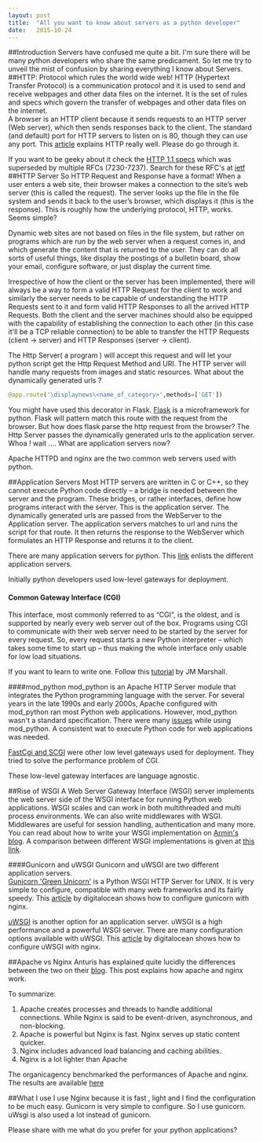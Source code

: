 ```yaml
---
layout: post
title:  "All you want to know about servers as a python developer"
date:   2015-10-24
---
```


##Introduction
Servers have confused me quite a bit. I'm sure there will be many python developers who share the same predicament. So let me try to unveil the mist of confusion by sharing everything I know about Servers.
##HTTP: Protocol which rules the world wide web!
HTTP (Hypertext Transfer Protocol) is a communication protocol and it is used to send and receive webpages and other data files on the internet. It is the set of rules and specs which govern the transfer of webpages and other data files on the internet.   
A browser is an HTTP client because it sends requests to an HTTP server (Web server), which then sends responses back to the client. The standard (and default) port for HTTP servers to listen on is 80, though they can use any port. This [article](http://geekexplains.blogspot.in/2008/06/whats-http-explain-http-request-and.html) explains HTTP really well. Please do go through it.

If you want to be geeky about it check the [HTTP 1.1 specs](http://www.w3.org/Protocols/rfc2616/rfc2616.html) which was superseded by multiple RFCs (7230-7237). Search for these RFC's at [ietf](http://tools.ietf.org/html/)
##HTTP Server
So HTTP Request and Response have a format! When a user enters a web site, their browser makes a connection to the site’s web server (this is called the request). The server looks up the file in the file system and sends it back to the user’s browser, which displays it (this is the response). This is roughly how the underlying protocol, HTTP, works. Seems simple? 

Dynamic web sites are not based on files in the file system, but rather on programs which are run by the web server when a request comes in, and which generate the content that is returned to the user. They can do all sorts of useful things, like display the postings of a bulletin board, show your email, configure software, or just display the current time.   

Irrespective of how the client or the server has been implemented, there will always be a way to form a valid HTTP Request for the client to work and similarly the server needs to be capable of understanding the HTTP Requests sent to it and form valid HTTP Responses to all the arrived HTTP Requests. Both the client and the server machines should also be equipped with the capability of establishing the connection to each other (in this case it'll be a TCP reliable connection) to be able to transfer the HTTP Requests (client -> server) and HTTP Responses (server -> client).

The Http Server( a program ) will accept this request and will let your python script get the Http Request Method and URI. The HTTP server will handle many requests from images and static resources. What about the dynamically generated urls ? 

```python
@app.route('\displaynews\<name_of_category>',methods=['GET'])
```
You might have used this decorator in Flask. [Flask](http://flask.pocoo.org/) is a microframework for python. Flask will pattern match this route with the request from the browser.  But how does flask parse the http request from the browser? The Http Server passes the dynamically generated urls to the application server. Whoa ! wait .... What are application servers now?

Apache HTTPD and nginx are the two common web servers used with python.

##Application Servers
Most HTTP servers are written in C or C++, so they cannot execute Python code directly – a bridge is needed between the server and the program. These bridges, or rather interfaces, define how programs interact with the server. This is the application server. The dynamically generated urls are passed from the WebServer to the Application server. The application servers matches to url and runs the script for that route. It then returns the response to the WebServer which formulates an HTTP Response and returns it to the client. 

There are many application servers for python. This [link](https://en.wikipedia.org/wiki/Comparison_of_application_servers#Python)  enlists the different application servers.

Initially python developers used low-level gateways for deployment.
#### Common Gateway Interface (CGI)
This interface, most commonly referred to as “CGI”, is the oldest, and is supported by nearly every web server out of the box. Programs using CGI to communicate with their web server need to be started by the server for every request. So, every request starts a new Python interpreter – which takes some time to start up – thus making the whole interface only usable for low load situations.

If you want to learn to write one. Follow this [tutorial](http://www.jmarshall.com/easy/cgi/) by JM Marshall. 

####mod_python
mod_python is an Apache HTTP Server module that integrates the Python programming language with the server. For several years in the late 1990s and early 2000s, Apache configured with mod_python ran most Python web applications. However, mod_python wasn't a standard specification. There were many [issues](https://docs.python.org/2/howto/webservers.html#mod-python) while using mod_python. A consistent wat to execute Python code for web applications was needed.

[FastCgi and SCGI](https://docs.python.org/2/howto/webservers.html#fastcgi-and-scgi) were other low level gateways used for deployment. They tried to solve the performance problem of CGI.

These low-level gateway interfaces are language agnostic.

##Rise of WSGI
A Web Server Gateway Interface (WSGI) server implements the web server side of the WSGI interface for running Python web applications. WSGI scales and can work in both multithreaded and multi process environments. We can also write middlewares with WSGI. Middlewares are useful for session handling, authentication and many more. You can read about how to write your WSGI implementation on [Armin's blog](http://lucumr.pocoo.org/2007/5/21/getting-started-with-wsgi/). A comparison between different WSGI implementations is given at [this link](https://www.digitalocean.com/community/tutorials/a-comparison-of-web-servers-for-python-based-web-applications).

####Gunicorn and uWSGI
Gunicorn and uWSGI are two different application servers.   
[Gunicorn 'Green Unicorn'](http://gunicorn-docs.readthedocs.org/en/latest/) is a Python WSGI HTTP Server for UNIX. It is very simple to configure, compatible with many web frameworks and its fairly speedy. This [article](https://www.digitalocean.com/community/tutorials/how-to-deploy-python-wsgi-apps-using-gunicorn-http-server-behind-nginx) by digitalocean shows how to configure gunicorn with nginx.

[uWSGI](https://uwsgi-docs.readthedocs.org/en/latest/) is another option for an application server. uWSGI is a high performance and a powerful WSGI server. There are many configuration options available with uWSGI. This [article](https://www.digitalocean.com/community/tutorials/how-to-deploy-python-wsgi-applications-using-uwsgi-web-server-with-nginx) by digitalocean shows how to configure uWSGI with nginx.


##Apache vs Nginx
Anturis has explained quite lucidly the differences between the two on their [blog](https://anturis.com/blog/nginx-vs-apache/). This post explains how apache and nginx work.

To summarize:   
1. Apache creates processes and threads to handle additional connections. While  Nginx is said to be event-driven, asynchronous, and non-blocking. 
2. Apache is powerful but Nginx is fast. Nginx serves up static content quicker.
3. Nginx includes advanced load balancing and caching abilities.
4. Nginx is a lot lighter than Apache

The organicagency benchmarked the performances of Apache and nginx. The results are available [here](http://www.theorganicagency.com/apache-vs-nginx-performance-comparison/)

##What I use
I use Nginx because it is fast , light and I find the configuration to be much easy. Gunicorn is very simple to configure. So I use gunicorn. uWsgi is also used a lot instead of gunicorn.

Please share with me what do you prefer for your python applications? 

